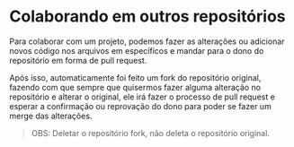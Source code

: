 # Colaborando em outros repositórios

Para colaborar com um projeto, podemos fazer as alterações ou adicionar novos código nos arquivos em específicos e mandar para o dono do repositório em forma de pull request.

Após isso, automaticamente foi feito um fork do repositório original, fazendo com que sempre que quisermos fazer alguma alteração no repositório e alterar o original, ele irá fazer o processo de pull request e esperar a confirmação ou reprovação do dono para poder se fazer um merge das alterações.

> OBS: Deletar o repositório fork, não deleta o repositório original.
